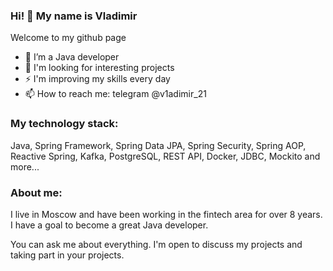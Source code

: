 ### Hi! 👋 My name is Vladimir
Welcome to my github page

- 🌱 I’m a Java developer
- 🔭 I'm looking for interesting projects
- ⚡ I'm improving my skills every day
- 📫 How to reach me: telegram @v1adimir_21

### My technology stack:
Java, Spring Framework, Spring Data JPA, Spring Security, Spring AOP, Reactive Spring, Kafka, PostgreSQL, REST API, Docker, JDBC, Mockito and more...

### About me:
I live in Moscow and have been working in the fintech area for over 8 years.
I have a goal to become a great Java developer.

You can ask me about everything. I'm open to discuss my projects and taking part in your projects.

<!--
**VladimirTulsky/VladimirTulsky** is a ✨ _special_ ✨ repository because its `README.md` (this file) appears on your GitHub profile.

Here are some ideas to get you started:

- 🔭 I’m currently working on ...
- 🌱 I’m currently learning ...
- 👯 I’m looking to collaborate on ...
- 🤔 I’m looking for help with ...
- 💬 Ask me about ...
- 📫 How to reach me: ...
- 😄 Pronouns: ...
- ⚡ Fun fact: ...
-->
